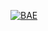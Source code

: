 [![BAE](https://circleci.com/gh/AlexandruBudaca/Bae-Coltatu.svg?style=svg)](https://github.com/AlexandruBudaca/Bae-Coltatu)
